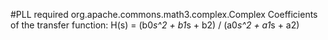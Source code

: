 #PLL
required org.apache.commons.math3.complex.Complex
Coefficients of the transfer function: H(s) = (b0*s^2 + b1*s + b2) / (a0*s^2 + a1*s + a2)
